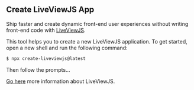 ## Create LiveViewJS App

Ship faster and create dynamic front-end user experiences without writing front-end code with [LiveViewJS](https://liveviewjs.com).

This tool helps you to create a new LiveViewJS application.  To get started, open a new shell and run the following command:

```sh
$ npx create-liveviewjs@latest
```

Then follow the prompts...

[Go here](https://liveviewjs.com) more information about LiveViewJS.